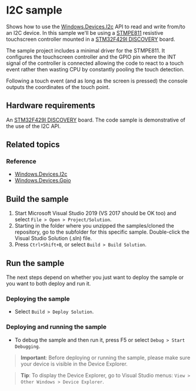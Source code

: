 # I2C sample

Shows how to use the [Windows.Devices.I2c](http://docs.nanoframework.net/api/Windows.Devices.I2c.html) API to read and write from/to an I2C device.
In this sample we'll be using a [STMPE811](https://www.digikey.com/en/product-highlight/s/stmicroelectronics/stmpe811) resistive touchscreen controller mounted in a [STM32F429I DISCOVERY](http://www.st.com/en/evaluation-tools/32f429idiscovery.html) board.

The sample project includes a minimal driver for the STMPE811.
It configures the touchscreen controller and the GPIO pin where the INT signal of the controller is connected allowing the code to react to a touch event rather then wasting CPU by constantly pooling the touch detection.

Following a touch event (and as long as the screen is pressed) the console outputs the coordinates of the touch point.

## Hardware requirements

An [STM32F429I DISCOVERY](http://www.st.com/en/evaluation-tools/32f429idiscovery.html) board.
The code sample is demonstrative of the use of the I2C API.

## Related topics

### Reference

- [Windows.Devices.I2c](http://docs.nanoframework.net/api/Windows.Devices.I2c.html)
- [Windows.Devices.Gpio](http://docs.nanoframework.net/api/Windows.Devices.Gpio.html)

## Build the sample

1. Start Microsoft Visual Studio 2019 (VS 2017 should be OK too) and select `File > Open > Project/Solution`.
1. Starting in the folder where you unzipped the samples/cloned the repository, go to the subfolder for this specific sample. Double-click the Visual Studio Solution (.sln) file.
1. Press `Ctrl+Shift+B`, or select `Build > Build Solution`.

## Run the sample

The next steps depend on whether you just want to deploy the sample or you want to both deploy and run it.

### Deploying the sample

- Select `Build > Deploy Solution`.

### Deploying and running the sample

- To debug the sample and then run it, press F5 or select `Debug > Start Debugging`.

> **Important**: Before deploying or running the sample, please make sure your device is visible in the Device Explorer.

> **Tip**: To display the Device Explorer, go to Visual Studio menus: `View > Other Windows > Device Explorer`.
